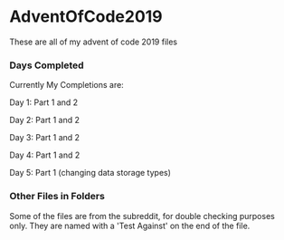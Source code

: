 # AdventOfCode2019

These are all of my advent of code 2019 files

### Days Completed

Currently My Completions are:

Day 1: Part 1 and 2

Day 2: Part 1 and 2

Day 3: Part 1 and 2

Day 4: Part 1 and 2

Day 5: Part 1 (changing data storage types)

### Other Files in Folders

Some of the files are from the subreddit, for double checking purposes only. They are named with a 'Test Against' on the end of the file.
